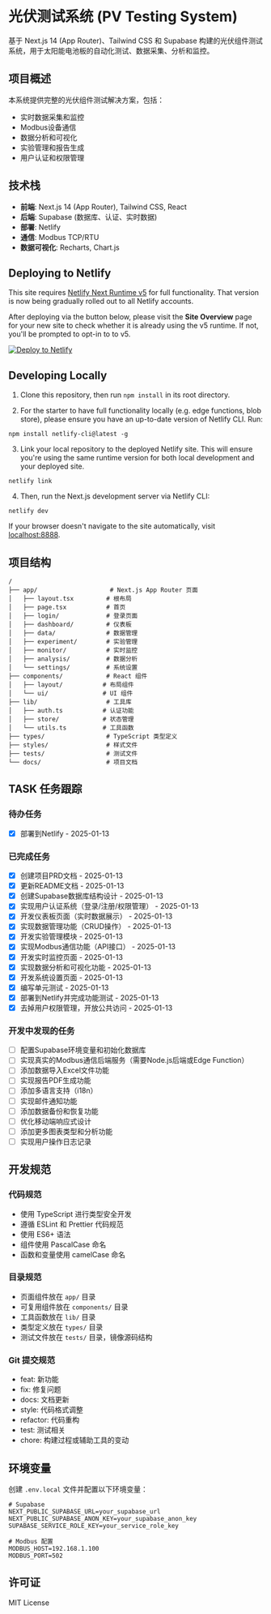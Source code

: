 # 光伏测试系统 (PV Testing System)

基于 Next.js 14 (App Router)、Tailwind CSS 和 Supabase 构建的光伏组件测试系统，用于太阳能电池板的自动化测试、数据采集、分析和监控。

## 项目概述

本系统提供完整的光伏组件测试解决方案，包括：
- 实时数据采集和监控
- Modbus设备通信
- 数据分析和可视化
- 实验管理和报告生成
- 用户认证和权限管理

## 技术栈

- **前端**: Next.js 14 (App Router), Tailwind CSS, React
- **后端**: Supabase (数据库、认证、实时数据)
- **部署**: Netlify
- **通信**: Modbus TCP/RTU
- **数据可视化**: Recharts, Chart.js

## Deploying to Netlify

This site requires [Netlify Next Runtime v5](https://docs.netlify.com/frameworks/next-js/overview/) for full functionality. That version is now being gradually rolled out to all Netlify accounts.

After deploying via the button below, please visit the **Site Overview** page for your new site to check whether it is already using the v5 runtime. If not, you'll be prompted to opt-in to to v5.

[![Deploy to Netlify](https://www.netlify.com/img/deploy/button.svg)](https://app.netlify.com/start/deploy?repository=https://github.com/netlify-templates/next-platform-starter)

## Developing Locally

1. Clone this repository, then run `npm install` in its root directory.

2. For the starter to have full functionality locally (e.g. edge functions, blob store), please ensure you have an up-to-date version of Netlify CLI. Run:

```
npm install netlify-cli@latest -g
```

3. Link your local repository to the deployed Netlify site. This will ensure you're using the same runtime version for both local development and your deployed site.

```
netlify link
```

4. Then, run the Next.js development server via Netlify CLI:

```
netlify dev
```

If your browser doesn't navigate to the site automatically, visit [localhost:8888](http://localhost:8888).

## 项目结构

```
/
├── app/                    # Next.js App Router 页面
│   ├── layout.tsx         # 根布局
│   ├── page.tsx           # 首页
│   ├── login/             # 登录页面
│   ├── dashboard/         # 仪表板
│   ├── data/              # 数据管理
│   ├── experiment/        # 实验管理
│   ├── monitor/           # 实时监控
│   ├── analysis/          # 数据分析
│   └── settings/          # 系统设置
├── components/            # React 组件
│   ├── layout/           # 布局组件
│   └── ui/               # UI 组件
├── lib/                   # 工具库
│   ├── auth.ts           # 认证功能
│   ├── store/            # 状态管理
│   └── utils.ts          # 工具函数
├── types/                 # TypeScript 类型定义
├── styles/                # 样式文件
├── tests/                 # 测试文件
└── docs/                  # 项目文档

```

## TASK 任务跟踪

### 待办任务
- [x] 部署到Netlify - 2025-01-13

### 已完成任务
- [x] 创建项目PRD文档 - 2025-01-13
- [x] 更新README文档 - 2025-01-13
- [x] 创建Supabase数据库结构设计 - 2025-01-13
- [x] 实现用户认证系统（登录/注册/权限管理） - 2025-01-13
- [x] 开发仪表板页面（实时数据展示） - 2025-01-13
- [x] 实现数据管理功能（CRUD操作） - 2025-01-13
- [x] 开发实验管理模块 - 2025-01-13
- [x] 实现Modbus通信功能（API接口） - 2025-01-13
- [x] 开发实时监控页面 - 2025-01-13
- [x] 实现数据分析和可视化功能 - 2025-01-13
- [x] 开发系统设置页面 - 2025-01-13
- [x] 编写单元测试 - 2025-01-13
- [x] 部署到Netlify并完成功能测试 - 2025-01-13
- [x] 去掉用户权限管理，开放公共访问 - 2025-01-13

### 开发中发现的任务
- [ ] 配置Supabase环境变量和初始化数据库
- [ ] 实现真实的Modbus通信后端服务（需要Node.js后端或Edge Function）
- [ ] 添加数据导入Excel文件功能
- [ ] 实现报告PDF生成功能
- [ ] 添加多语言支持（i18n）
- [ ] 实现邮件通知功能
- [ ] 添加数据备份和恢复功能
- [ ] 优化移动端响应式设计
- [ ] 添加更多图表类型和分析功能
- [ ] 实现用户操作日志记录

## 开发规范

### 代码规范
- 使用 TypeScript 进行类型安全开发
- 遵循 ESLint 和 Prettier 代码规范
- 使用 ES6+ 语法
- 组件使用 PascalCase 命名
- 函数和变量使用 camelCase 命名

### 目录规范
- 页面组件放在 `app/` 目录
- 可复用组件放在 `components/` 目录
- 工具函数放在 `lib/` 目录
- 类型定义放在 `types/` 目录
- 测试文件放在 `tests/` 目录，镜像源码结构

### Git 提交规范
- feat: 新功能
- fix: 修复问题
- docs: 文档更新
- style: 代码格式调整
- refactor: 代码重构
- test: 测试相关
- chore: 构建过程或辅助工具的变动

## 环境变量

创建 `.env.local` 文件并配置以下环境变量：

```env
# Supabase
NEXT_PUBLIC_SUPABASE_URL=your_supabase_url
NEXT_PUBLIC_SUPABASE_ANON_KEY=your_supabase_anon_key
SUPABASE_SERVICE_ROLE_KEY=your_service_role_key

# Modbus 配置
MODBUS_HOST=192.168.1.100
MODBUS_PORT=502
```

## 许可证

MIT License
